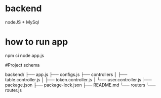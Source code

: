# backend
nodeJS + MySql

# how to run app
npm ci
node app.js

#Project schema

backend/
├── app.js
├── configs.js
├── controllers
│   ├── table.controller.js
│   ├── token.controller.js
│   └── user.controller.js
├── package.json
├── package-lock.json
├── README.md
└── routers
    └── router.js